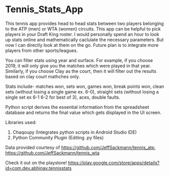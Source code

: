 # Tennis_Stats_App

This tennis app provides head to head stats between two players belonging to the ATP (men) or WTA (women) circuits. This app can be helpful to pick players in your Draft King roster. I would personally spend an hour to look up stats online and mathematically caclulate the necessary parameters. But now I can directly look at them on the go. Future plan is to integrate more players from other sports/leagues. 

You can filter stats using year and surface. For example, if you choose 2019, it will only give you the matches which were played in that year. Similarly, if you choose Clay as the court, then it will filter out the results based on clay court mathches only.

Stats include- matches won, sets won, games won, break points won, clean sets (without losing a single game ex. 6-0), straight sets (without losing a single set ex 6-1 6-2 for best of 3), aces, double faults.  

Python script derives the essential information from the spreadsheet database and returns the final value which gets displayed in the UI screen.  

Libraries used:
1) Chaqoupy (Integrates python scripts in Android Studio IDE)
2) Python Community Plugin (Editing .py files)

Data provided courtesy of https://github.com/JeffSackmann/tennis_atp, https://github.com/JeffSackmann/tennis_wta

Check it out on the playstore!
https://play.google.com/store/apps/details?id=com.dev.abhinav.tennisstats
